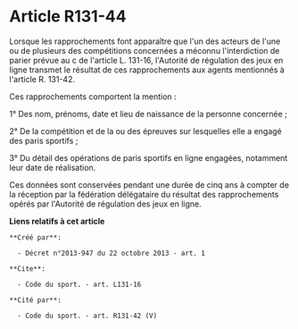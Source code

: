 # Article R131-44

Lorsque les rapprochements font apparaître que l'un des acteurs de l'une ou de plusieurs des compétitions concernées a
méconnu l'interdiction de parier prévue au c de l'article L. 131-16, l'Autorité de régulation des jeux en ligne transmet le
résultat de ces rapprochements aux agents mentionnés à l'article R. 131-42. 

Ces rapprochements comportent la mention : 

1° Des nom, prénoms, date et lieu de naissance de la personne concernée ; 

2° De la compétition et de la ou des épreuves sur lesquelles elle a engagé des paris sportifs ; 

3° Du détail des opérations de paris sportifs en ligne engagées, notamment leur date de réalisation. 

Ces données sont conservées pendant une durée de cinq ans à compter de la réception par la fédération délégataire du résultat
des rapprochements opérés par l'Autorité de régulation des jeux en ligne.

**Liens relatifs à cet article**

	**Créé par**:

	  - Décret n°2013-947 du 22 octobre 2013 - art. 1

	**Cite**:

	  - Code du sport. - art. L131-16

	**Cité par**:

	  - Code du sport. - art. R131-42 (V)
